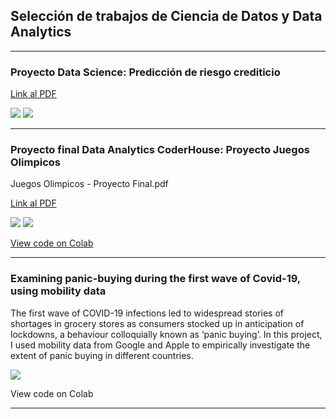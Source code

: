 ## Selección de trabajos de Ciencia de Datos y Data Analytics 

---
### Proyecto Data Science: Predicción de riesgo crediticio

[Link al PDF](https://github.com/AlejandroSenabre/Proyecto-Data-Science-CoderHouse/blob/26ae9807c6b11aae457b2c86aede262e9618b109/Predicci%C3%B3n%20de%20riesgo%20crediticio%20en%20PDF.pdf)


[![](https://img.shields.io/badge/-Microsoft%20PowerPoint-FF4500?logo=microsoftpowerpoint)](#) [![](https://img.shields.io/badge/-Python-E6E6FA?logo=python)](#) 

---

### Proyecto final Data Analytics CoderHouse: Proyecto Juegos Olimpicos

Juegos Olimpicos - Proyecto Final.pdf

[Link al PDF](/pdf/Juegos_Olimpicos_Proyecto_Final.pdf)

[![](https://img.shields.io/badge/-PowerB-white?logo=powerbi&style=flat)](#) [![](https://img.shields.io/badge/-SQL_server-yellow?logo=Microsoft-SQL-Server&style=flat)](#) 

[View code on Colab](https://colab.research.google.com/drive/1d_q0vUpgwmbN7imUcdsbuDwJ61OuBjvO?usp=sharing)

---

### Examining panic-buying during the first wave of Covid-19, using mobility data
The first wave of COVID-19 infections led to widespread stories of shortages in grocery stores as consumers stocked up in anticipation of lockdowns, a behaviour colloquially known as ‘panic buying’. In this project, I used mobility data from Google and Apple to empirically investigate the extent of panic buying in different countries.

<img src="images/mobility.png?raw=true" />

View code on Colab

---

